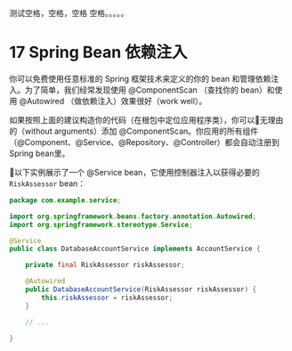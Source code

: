 
测试空格，空格，空格 空格。。。。。

# 17 Spring Bean 依赖注入
你可以免费使用任意标准的 Spring 框架技术来定义的你的 bean 和管理依赖注入。为了简单，我们经常发现使用 @ComponentScan （查找你的 bean）和使用 @Autowired （做依赖注入）效果很好（work well）。
<!-- more -->
如果按照上面的建议构造你的代码（在根包中定位应用程序类），你可以无理由的（without arguments）添加 @ComponentScan。你应用的所有组件（@Component、@Service、@Repository、@Controller）都会自动注册到 Spring bean里。

以下实例展示了一个 @Service bean，它使用控制器注入以获得必要的 `RiskAssessor` bean：

```java
package com.example.service;

import org.springframework.beans.factory.annotation.Autowired;
import org.springframework.stereotype.Service;

@Service
public class DatabaseAccountService implements AccountService {

	private final RiskAssessor riskAssessor;

	@Autowired
	public DatabaseAccountService(RiskAssessor riskAssessor) {
		this.riskAssessor = riskAssessor;
	}

	// ...

}
```
